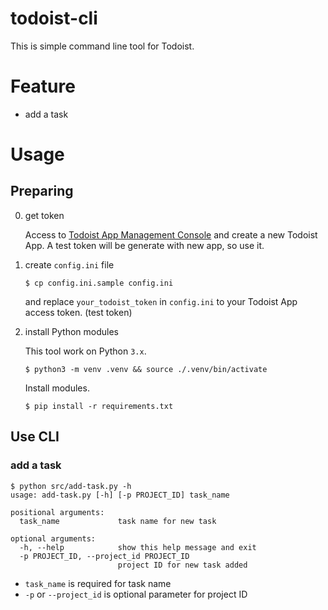 todoist-cli
===

This is simple command line tool for Todoist.

# Feature

- add a task

# Usage

## Preparing

0. get token

    Access to [Todoist App Management Console](https://developer.todoist.com/appconsole.html) and create a new Todoist App. A test token will be generate with new app, so use it.
  
1. create `config.ini` file

    ```
    $ cp config.ini.sample config.ini
    ```
    
    and replace `your_todoist_token` in `config.ini` to your Todoist App access token. (test token)

2. install Python modules

    This tool work on Python `3.x`.

    ```
    $ python3 -m venv .venv && source ./.venv/bin/activate
    ```
    
    Install modules.
    
    ```
    $ pip install -r requirements.txt
    ```

## Use CLI

### add a task

```
$ python src/add-task.py -h
usage: add-task.py [-h] [-p PROJECT_ID] task_name

positional arguments:
  task_name             task name for new task

optional arguments:
  -h, --help            show this help message and exit
  -p PROJECT_ID, --project_id PROJECT_ID
                        project ID for new task added
```

- `task_name` is required for task name
- `-p` or `--project_id` is optional parameter for project ID